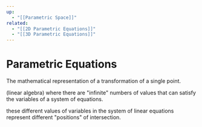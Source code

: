 ```yaml
---
up:
  - "[[Parametric Space]]"
related:
  - "[[2D Parametric Equations]]"
  - "[[3D Parametric Equations]]"
---
```

# Parametric Equations
The mathematical representation of a transformation of a single point.

(linear algebra) where there are "infinite" numbers of values that can satisfy the variables of a system of equations.

these different values of variables in the system of linear equations represent different "positions" of intersection.

